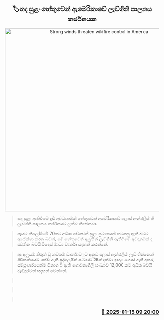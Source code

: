 <p align='center'><b><h2 align='center' title='Strong winds threaten wildfire control in America'>🏷තද සුළං හේතුවෙන් ඇමෙරිකා​වේ ලැව්ගිනි පාලනය තර්ජනය​ක</h2></b></p>
<p align='center'><img src='https://helakuru.sgp1.cdn.digitaloceanspaces.com/esana/images/lib/los-angeles-fire-nn.jpg' width='600' alt='Strong winds threaten wildfire control in America'></p>

> තද සුළං ඇතිවීමේ දැඩි අවධානමක් හේතුවෙන් අමෙරිකාවේ ලොස් ඇන්ජලීස් හි ලැව්ගිනි පාලනය තර්ජනයට ලක්ව තිබෙනවා.

> පැයට කිලෝමීටර් 70කට අධික වේගවත් සුළං ප්‍රවා​හයන් හටගනු ඇති බවට අපේක්ෂා කරන බවත්, මේ හේතුවෙන් අලුතින් ලැව්ගිනි ඇතිවීමේ අවදානමක්​ ද පවතින බවයි විදෙස් මාධ්‍ය වාර්තා සඳහන් කරන්නේ.

> අද අලුයම නිකුත් වූ නවතම වාර්තාවලට අනුව ලොස් ඇන්ජලීස් ලැව් ගින්නෙන් ජීවිතක්ෂයට පත්ව ඇති පුද්ගලයින් සංඛ්‍යාව 25ක් දක්වා ඉහළ ගොස් ඇති අතර, සම්පූර්ණයෙන්ම විනාශ වී ඇති ගොඩනැගිලි සංඛ්‍යාව 12,000 කට අධික බවයි වැඩිදුරටත් සඳහන් වෙන්නේ. 

>  

>  

>  



<h3 align='right'><a href='https://www.helakuru.lk/esana/p/106578/'>📅 2025-01-15 09:20:00</a></h3>
